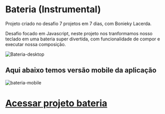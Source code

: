 # Bateria (Instrumental)

 Projeto criado no desafio 7 projetos em 7 dias, com Bonieky Lacerda.

 Desafio focado em Javascript, neste projeto nos tranformamos nosso teclado em uma bateria super divertida, com funcionalidade de compor e executar nossa composição.
 
 ![Bateria-desktop](https://user-images.githubusercontent.com/62466598/141495908-60cf58ff-9063-48db-acc8-93a553041f8c.png)


  ## Aqui abaixo temos versão mobile da aplicação

 ![bateria-mobile](https://user-images.githubusercontent.com/62466598/141506976-6ab432ca-7d39-4fa2-a2af-baf836185adf.png)
 
 
 # [Acessar projeto bateria](https://reinaldomantovani.github.io/Bateria/)

